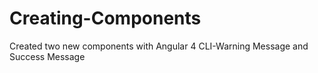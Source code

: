 # Creating-Components
Created two new components with Angular 4 CLI-Warning Message and Success Message
